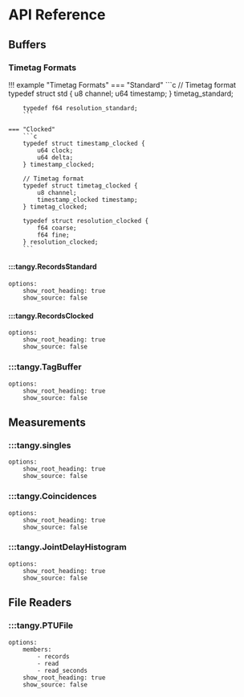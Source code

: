 # API Reference

## Buffers

### Timetag Formats
!!! example "Timetag Formats"
    === "Standard"
        ```c
        // Timetag format
        typedef struct std {
            u8 channel;
            u64 timestamp;
        } timetag_standard;

        typedef f64 resolution_standard;
        ```

    === "Clocked"
        ```c
        typedef struct timestamp_clocked {
            u64 clock;
            u64 delta;
        } timestamp_clocked;

        // Timetag format
        typedef struct timetag_clocked {
            u8 channel;
            timestamp_clocked timestamp;
        } timetag_clocked;

        typedef struct resolution_clocked {
            f64 coarse;
            f64 fine;
        } resolution_clocked;
        ```

#### :::tangy.RecordsStandard
    options:
        show_root_heading: true
        show_source: false

#### :::tangy.RecordsClocked
    options:
        show_root_heading: true
        show_source: false

### :::tangy.TagBuffer
    options:
        show_root_heading: true
        show_source: false

## Measurements
### :::tangy.singles
    options:
        show_root_heading: true
        show_source: false

### :::tangy.Coincidences
    options:
        show_root_heading: true
        show_source: false

### :::tangy.JointDelayHistogram
    options:
        show_root_heading: true
        show_source: false

## File Readers
### :::tangy.PTUFile
    options:
        members:
            - records
            - read
            - read_seconds
        show_root_heading: true
        show_source: false
